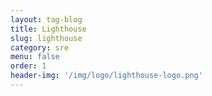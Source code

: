 ```yaml
---
layout: tag-blog
title: Lighthouse
slug: lighthouse
category: sre
menu: false
order: 1
header-img: '/img/logo/lighthouse-logo.png'
---
```


